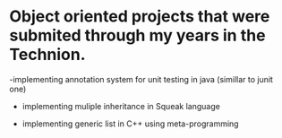 # Object oriented projects that were submited through my years in the Technion.

  -implementing annotation system for unit testing in java (simillar to junit one)
  
  - implementing muliple inheritance in Squeak language 
  
  - implementing generic list in C++ using meta-programming 
